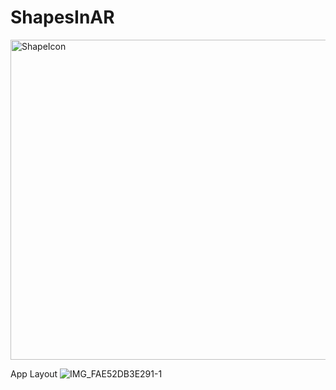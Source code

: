 # ShapesInAR
<img width="512" alt="ShapeIcon" src="https://github.com/QuinnCampfield/ShapesInAR/assets/147885112/26c26e98-8c65-411c-bcd3-2c1bd6aca174">

App Layout
![IMG_FAE52DB3E291-1](https://github.com/QuinnCampfield/ShapesInAR/assets/147885112/2cc25587-d7e6-40ff-a910-e4304b77bf23)
